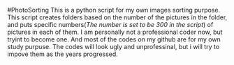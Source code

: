 #PhotoSorting
This is a python script for my own images sorting purpose. This script creates folders based on the number of the pictures in the folder, and puts specific numbers(<em>The number is set to be 300 in the script</em>) of pictures in each of them.
I am personally not a professional coder now, but tryint to become one. And most of the codes on my github are for my own study purpuse. The codes will look ugly and unprofessinal, but i will try to impove them as the years progressed. 

